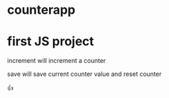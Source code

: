 # counterapp



# first JS project



increment will increment a counter

save will save current counter value and reset counter 







👍